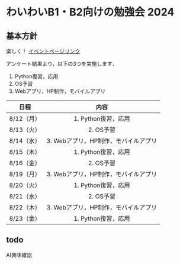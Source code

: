 # わいわいB1・B2向けの勉強会 2024

## 基本方針
楽しく！
[イベントページリンク](https://ie.u-ryukyu.ac.jp/event-site/other/internal/2024-07-10/)

アンケート結果より，以下の3つを実施します．
1. Python復習，応用
1. OS予習
1. Webアプリ，HP制作，モバイルアプリ

| 日程 |         内容        |
|:----------:|:------------------------------------:|
| 8/12（月） |          1. Python復習，応用         |
| 8/13（火） |               2. OS予習              |
| 8/14（水） | 3. Webアプリ，HP制作，モバイルアプリ |
| 8/15（木） |          1. Python復習，応用         |
| 8/16（金） |               2. OS予習              |
| 8/19（月） | 3. Webアプリ，HP制作，モバイルアプリ |
| 8/20（火） |          1. Python復習，応用         |
| 8/21（水） |               2. OS予習              |
| 8/22（木） | 3. Webアプリ，HP制作，モバイルアプリ |
| 8/23（金） |          1. Python復習，応用         |

## todo
AI興味確認
